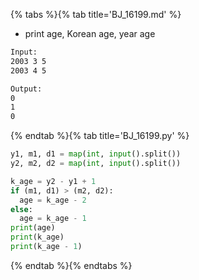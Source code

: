 {% tabs %}{% tab title='BJ_16199.md' %}

* print age, Korean age, year age

```txt
Input:
2003 3 5
2003 4 5

Output:
0
1
0
```

{% endtab %}{% tab title='BJ_16199.py' %}

```py
y1, m1, d1 = map(int, input().split())
y2, m2, d2 = map(int, input().split())

k_age = y2 - y1 + 1
if (m1, d1) > (m2, d2):
  age = k_age - 2
else:
  age = k_age - 1
print(age)
print(k_age)
print(k_age - 1)
```

{% endtab %}{% endtabs %}
